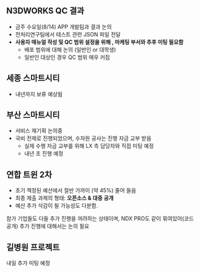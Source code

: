 
## N3DWORKS QC 결과

- 금주 수요일(8/14) APP 개발팀과 결과 논의
- 전처리연구팀에서 테스트 관련 JSON 파일 전달
- **사용자 매뉴얼 작성 및 QC 범위 설정을 위해 , 마케팅 부서와 추후 미팅 필요함**
	- 배포 범위에 대해 논의 (일반인 or 대학생)
	- 일반인 대상인 경우 QC 범위 매우 커짐


## 세종 스마트시티 

- 내년까지 보류 예상됨


## 부산 스마트시티

- 서비스 재기획 논의중 
- 국비 전제로 진행되었으며, 수자원 공사는 진행 자금 교부 받음
	- 실제 수행 자금 교부를 위해 LX 측 담당자와 직접 미팅 예정
	- 내년 초 진행 예정


## 연합 트윈 2차

- 초기 책정된 예산에서 절반 가까이 (약 45%) 줄어 들음
- 최종 제출 과제의 형태: **오픈소스 & 대중 공개**
- 예산 추가 삭감이 될 가능성도 다분함.

 참가 기업들도 다들 추가 진행을 꺼려하는 상태이며, NDX PRO도 같이 묶여있어(코드 공개)  추가 진행에 대해서는 논의 필요


## 길병원 프로젝트  

내일 추가 미팅 예정





